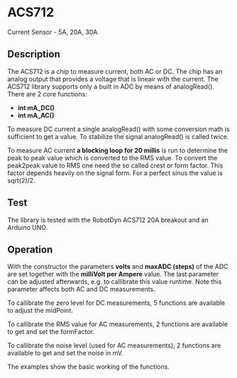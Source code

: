 # ACS712

Current Sensor - 5A, 20A, 30A

## Description

The ACS712 is a chip to measure current, both AC or DC. The chip has an
analog output that provides a voltage that is lineair with the current.
The ACS712 library supports only a built in ADC by means of analogRead().
There are 2 core functions:

* **int mA_DC()**
* **int mA_AC()**

To measure DC current a single analogRead() with some conversion math is sufficient to get
a value. To stabilize the signal analogRead() is called twice.

To measure AC current **a blocking loop for 20 millis** is run to determine the
peak to peak value which is converted to the RMS value. To convert the peak2peak
value to RMS one need the so called crest or form factor. This factor depends heavily
on the signal form. For a perfect sinus the value is sqrt(2)/2.

## Test

The library is tested with the RobotDyn ACS712 20A breakout and an Arduino UNO.

## Operation

With the constructor the parameters **volts** and **maxADC (steps)** of the ADC are set
together with the **milliVolt per Ampere** value. The last parameter can be adjusted
afterwards, e.g. to callibrate this value runtime. Note this parameter affects both
AC and DC measurements.

To callibrate the zero level for DC measurements, 5 functions are available to
adjust the midPoint.

To callibrate the RMS value for AC measurements, 2 functions are available to
get and set the formFactor.

To callibrate the noise level (used for AC measurements), 2 functions are available to
get and set the noise in mV.

The examples show the basic working of the functions.
